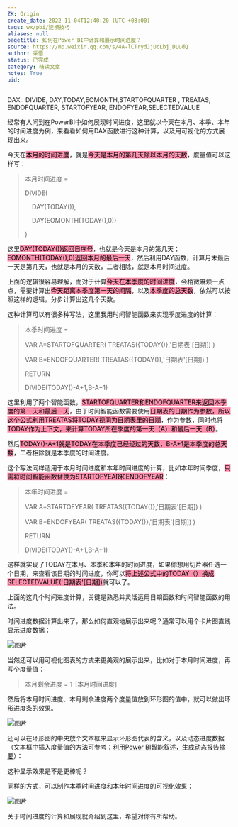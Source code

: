 ```yaml
---
ZK: Origin
create_date: 2022-11-04T12:40:20 (UTC +08:00)
tags: wx/pbi/建模技巧
aliases: null
pagetitle: 如何在Power BI中计算和展示时间进度？
source: https://mp.weixin.qq.com/s/4A-lCTrydJjUcLbj_DLudQ
author: 采悟
status: 已完成
category: 精读文章
notes: True
uid: 
---
```


DAX:: DIVIDE, DAY,TODAY,EOMONTH,STARTOFQUARTER , TREATAS, ENDOFQUARTER, STARTOFYEAR, ENDOFYEAR,SELECTEDVALUE

经常有人问到在PowerBI中如何展现时间进度，这里就以今天在本月、本季、本年的时间进度为例，来看看如何用DAX函数进行这种计算，以及用可视化的方式展现出来。  

今天在<mark style="background: #FF5582A6;">本月的时间进度</mark>，就是<mark style="background: #FF5582A6;">今天是本月的第几天除以本月的天数</mark>，度量值可以这样写：  

> 本月时间进度 =
> 
> DIVIDE(
> 
>     DAY(TODAY()),
> 
>     DAY(EOMONTH(TODAY(),0))
> 
> )

这里<mark style="background: #FF5582A6;">DAY(TODAY())返回日序号</mark>，也就是今天是本月的第几天；<mark style="background: #FF5582A6;">EOMONTH(TODAY(),0)返回本月的最后一天</mark>，然后利用DAY函数，计算月末最后一天是第几天，也就是本月的天数，二者相除，就是本月时间进度。

上面的逻辑很容易理解，而对于计算<mark style="background: #FF5582A6;">今天在本季度的时间进度</mark>，会稍微麻烦一点点，需要计算出<mark style="background: #FF5582A6;">今天距离本季度第一天的间隔</mark>，以及<mark style="background: #FF5582A6;">本季度的总天数</mark>，依然可以按照这样的逻辑，分步计算出这几个天数。

这种计算可以有很多种写法，这里我用时间智能函数来实现季度进度的计算：

> 本季时间进度 =
> 
> VAR A=STARTOFQUARTER( TREATAS({TODAY()},'日期表'\[日期\]) )
> 
> VAR B=ENDOFQUARTER( TREATAS({TODAY()},'日期表'\[日期\]) )
> 
> RETURN
> 
> DIVIDE(TODAY()-A+1,B-A+1)

这里利用了两个智能函数，<mark style="background: #FF5582A6;">STARTOFQUARTER和ENDOFQUARTER来返回本季度的第一天和最后一天</mark>，由于时间智能函数需要使用<mark style="background: #FF5582A6;">日期表的日期作为参数，所以这个公式利用TREATAS将TODAY视同为日期表里的日期</mark>，作为参数，同时也将<mark style="background: #FF5582A6;">TODAY作为上下文，来计算TODAY所在季度的第一天（A）和最后一天（B）</mark>。

然后<mark style="background: #FF5582A6;">TODAY()-A+1就是TODAY在本季度已经经过的天数，B-A+1是本季度的总天数</mark>，二者相除就是本季度的时间进度。  

这个写法同样适用于本月时间进度和本年时间进度的计算，比如本年时间季度，<mark style="background: #FF5582A6;">只需将时间智能函数替换为STARTOFYEAR和ENDOFYEAR</mark>：

> 本年时间进度 =
> 
> VAR A=STARTOFYEAR( TREATAS({TODAY()},'日期表'\[日期\]) )
> 
> VAR B=ENDOFYEAR( TREATAS({TODAY()},'日期表'\[日期\]) )
> 
> RETURN
> 
> DIVIDE(TODAY()-A+1,B-A+1)

这样就实现了TODAY在本月、本季和本年的时间进度，如果你想用切片器任选一个日期，来查看该日期的时间进度，你可以<mark style="background: #FF5582A6;">将上述公式中的TODAY（）换成SELECTEDVALUE('日期表'\[日期\])</mark>就可以了。

上面的这几个时间进度计算，关键是熟悉并灵活运用日期函数和时间智能函数的用法。

时间进度数据计算出来了，那么如何直观地展示出来呢？通常可以用个卡片图直线显示进度数据：

![图片](https://mmbiz.qpic.cn/mmbiz_png/aHEbZtANQJMiaPQAWiaAzNrvlWCkInJoTp88sGLE75r6iaScrSMwMZpWs0pOklwS3r6Nauk9ybGIGiaYBpoOIrwaGA/640?wx_fmt=png&wxfrom=5&wx_lazy=1&wx_co=1)

当然还可以用可视化图表的方式来更美观的展示出来，比如对于本月时间进度，再写个度量值：  

> 本月剩余进度 \= 1-\[本月时间进度\]

然后将本月时间进度、本月剩余进度两个度量值放到环形图的值中，就可以做出环形进度条的效果。

![图片](https://mmbiz.qpic.cn/mmbiz_png/aHEbZtANQJMiaPQAWiaAzNrvlWCkInJoTpa8aBWvj4YUQIlqYTsBk9v8zJqdWtq0ZXKjF3c3IvjAKlo0icbr3NsSw/640?wx_fmt=png&wxfrom=5&wx_lazy=1&wx_co=1)

还可以在环形图的中央放个文本框来显示环形图代表的含义，以及动态进度数据（文本框中插入度量值的方法可参考：[利用Power BI智能叙述，生成动态报告摘要](http://mp.weixin.qq.com/s?__biz=MzA4MzQwMjY4MA==&mid=2484073801&idx=1&sn=3a6dcd73ed52e77a4159612fe49af3e7&chksm=8e0c5f9eb97bd68889ce7e6ae0af81e62b7ed6b7ea7827deb5ca1ba097c14e4965889736baa4&scene=21#wechat_redirect)）：

这种显示效果是不是更棒呢？

同样的方式，可以制作本季时间进度和本年时间进度的可视化效果：

![图片](https://mmbiz.qpic.cn/mmbiz_png/aHEbZtANQJMiaPQAWiaAzNrvlWCkInJoTp1HxWrBetEXvwh6Gdm7fSBmwj8wZKoD2JBibLUn89PAjROibdIuUFnrxQ/640?wx_fmt=png&wxfrom=5&wx_lazy=1&wx_co=1)

关于时间进度的计算和展现就介绍到这里，希望对你有所帮助。
